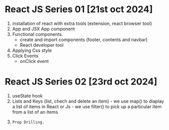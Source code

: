 # React JS Series 01 [21st oct 2024]

01. installation of react with extra tools (extension, react browser tool)
02. App and JSX
    App component
03. Functional components.
    - create and import components (footer, contents and navbar)
    - React developer tool
04. Applying Css style
05. Click Events
    - onClick event

# React JS Series 02 [23rd oct 2024]
01. useState hook
02. Lists and Keys (list, chech and delete an item)
        - we use map() to diaplay a list of items in React or Js
        - we use filter() to pick up a particular item from a list of an items
03.     Prop Drilling.

 